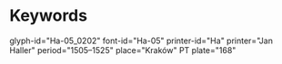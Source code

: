 # Keywords
glyph-id="Ha-05_0202"
font-id="Ha-05"
printer-id="Ha"
printer="Jan Haller"
period="1505–1525"
place="Kraków"
PT plate="168"
